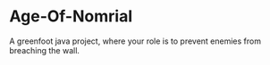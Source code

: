 # Age-Of-Nomrial
A greenfoot java project, where your role is to prevent enemies from breaching the wall.

